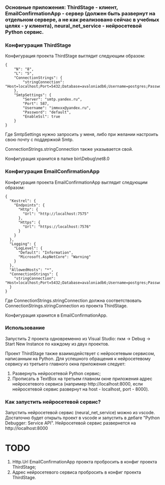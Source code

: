 ### Основные приложения: ThirdStage - клиент, EmailConfirmationApp - сервер (должен быть развернут на отдельном сервере, а не как реализовано сейчас в учебных целях - у клиента), neural_net_service - нейросетевой Python сервис.

### Конфигурация ThirdStage

Конфигурация проекта ThirdStage выглядит следующим образом:

```
{
    "N": "8", 
    "L": "5",
    "ConnectionStrings": {
        "stringConnection": "Host=localhost;Port=5432;Database=avaloniadb6;Username=postgres;Password=default"
    },
    "SmtpSettings": {
        "Server": "smtp.yandex.ru",
        "Port": 587,
        "Username": "immxxx@yandex.ru",
        "Password": "default",
        "EnableSsl": true
    }
}
```

Где SmtpSettings нужно запросить у меня, либо при желании настроить свою почту с поддержкой Smtp.

ConnectionStrings.stringConnection также указывается свой.

Конфигурация хранится в папке bin\Debug\net8.0

### Конфигурация EmailConfirmationApp

Конфигурация проекта EmailConfirmationApp выглядит следующим образом:

```
{
  "Kestrel": {
    "Endpoints": {
      "Http": {
        "Url": "http://localhost:7575"
      },
      "Https": {
        "Url": "https://localhost:7576"
      }
    }
  },
  "Logging": {
    "LogLevel": {
      "Default": "Information",
      "Microsoft.AspNetCore": "Warning"
    }
  },
  "AllowedHosts": "*",
  "ConnectionStrings": {
    "stringConnection": "Host=localhost;Port=5432;Database=avaloniadb6;Username=postgres;Password=default"
  }
}
```

Где ConnectionStrings.stringConnection должна соответствовать ConnectionStrings.stringConnection из проекта ThirdStage.

Конфигурация хранится в EmailConfirmationApp.

### Использование

Запустить 2 проекта одновременно из Visual Studio: пкм -> Debug -> Start New Instance по каждому из двух проектов.

Проект ThirdStage также взаимодействует с нейросетевым сервисом, написанным на Python. Для успешного обращения к нейросетевому сервису из третьего главного окна приложения следует:

1. Развернуть нейросетевой Python сервис;
2. Прописать в TextBox на третьем главном окне приложения адрес нейросетевого сервиса (например http://localhost:8000, если нейросетевой сервис развернут на host - localhost, port - 8000).

### Как запустить нейросетевой сервис?

Запустить нейросетевой сервис (neural_net_service) можно из vscode. Достаточно будет открыть проект в vscode и запустить в дебаге "Python Debugger: Service API". Нейросетевой сервис развернется на http://localhost:8000

# TODO

1. Http.Url EmailConfirmationApp проекта пробросить в конфиг проекта ThirdStage;
2. Адрес нейросетевого сервиса пробросить в конфиг проекта ThirdStage. 